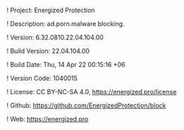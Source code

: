 ! Project: Energized Protection

! Description: ad.porn.malware blocking.

! Version: 6.32.0810.22.04.104.00

! Build Version: 22.04.104.00

! Build Date: Thu, 14 Apr 22 00:15:16 +06

! Version Code: 1040015

! License: CC BY-NC-SA 4.0, https://energized.pro/license

! Github: https://github.com/EnergizedProtection/block

! Web: https://energized.pro
